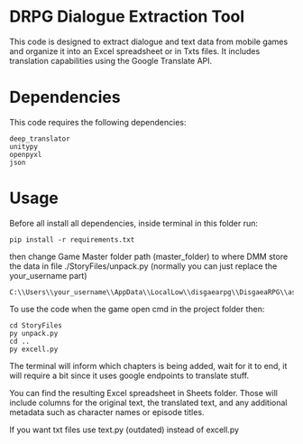 
# DRPG Dialogue Extraction Tool

This code is designed to extract dialogue and text data from mobile games and organize it into an Excel spreadsheet or in Txts files. It includes translation capabilities using the Google Translate API.

# Dependencies

This code requires the following dependencies:

    deep_translator
    unitypy
    openpyxl
    json

# Usage

Before all install all dependencies, inside terminal in this folder run:

    pip install -r requirements.txt

then change Game Master folder path (master_folder) to where DMM store the data in file ./StoryFiles/unpack.py (normally you can just replace the your_username part)

    C:\\Users\\your_username\\AppData\\LocalLow\\disgaearpg\\DisgaeaRPG\\assetbundle\\masters\\

To use the code when the game open cmd in the project folder then:

    cd StoryFiles
    py unpack.py
    cd ..
    py excell.py

The terminal will inform which chapters is being added, wait for it to end, it will require a bit since it uses google endpoints to translate stuff.

You can find the resulting Excel spreadsheet in Sheets folder. Those will include columns for the original text, the translated text, and any additional metadata such as character names or episode titles.

If you want txt files use text.py (outdated) instead of excell.py

